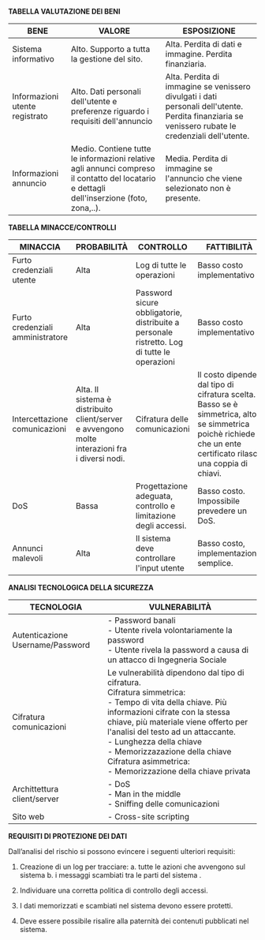 
<b>TABELLA VALUTAZIONE DEI BENI</b>

BENE | VALORE | ESPOSIZIONE
-----|--------|------------
Sistema informativo | Alto. Supporto a tutta la gestione del sito. | Alta. Perdita di dati e immagine. Perdita finanziaria.     
Informazioni utente registrato | Alto. Dati personali dell'utente e preferenze riguardo i requisiti dell'annuncio | Alta. Perdita di immagine se venissero divulgati i dati personali dell'utente. Perdita finanziaria se venissero rubate le credenziali dell'utente.
Informazioni annuncio | Medio. Contiene tutte le informazioni relative agli annunci compreso il contatto del locatario e dettagli dell'inserzione (foto, zona,..). | Media. Perdita di immagine se l'annuncio che viene selezionato non è presente.

<b>TABELLA MINACCE/CONTROLLI</b>

MINACCIA | PROBABILITÀ | CONTROLLO | FATTIBILITÀ
---------|-------------|-----------|------------
Furto credenziali utente | Alta | Log di tutte le operazioni | Basso costo implementativo 
Furto credenziali amministratore | Alta | Password sicure obbligatorie, distribuite a personale ristretto. Log di tutte le operazioni | Basso costo implementativo
Intercettazione comunicazioni | Alta. Il sistema è distribuito client/server e avvengono molte interazioni fra i diversi nodi. | Cifratura delle comunicazioni | Il costo dipende dal tipo di cifratura scelta. Basso se è simmetrica, alto se simmetrica poichè richiede che un ente certificato rilasci una coppia di chiavi.
DoS | Bassa| Progettazione adeguata, controllo e limitazione degli accessi. | Basso costo. Impossibile prevedere un DoS.
Annunci malevoli | Alta | Il sistema deve controllare l'input utente | Basso costo, implementazione semplice.

<b>ANALISI TECNOLOGICA DELLA SICUREZZA</b>


TECNOLOGIA | VULNERABILITÀ
-----------|--------------
Autenticazione Username/Password | - Password banali <br/> - Utente rivela volontariamente la password <br/> - Utente rivela la password a causa di un attacco di Ingegneria Sociale
Cifratura comunicazioni  | Le vulnerabilità dipendono dal tipo di cifratura.<br/>Cifratura simmetrica:<br/> - Tempo di vita della chiave. Più informazioni cifrate con la stessa chiave, più materiale viene offerto per l'analisi del testo ad un attaccante.<br/> - Lunghezza della chiave<br/> - Memorizzazazione della chiave<br/>Cifratura asimmetrica:<br/> - Memorizzazione della chiave privata
Archittettura client/server | - DoS<br/> - Man in the middle<br/> - Sniffing delle comunicazioni
Sito web | - Cross-site scripting

<b>REQUISITI DI PROTEZIONE DEI DATI</b>

Dall’analisi del rischio si possono evincere i seguenti ulteriori requisiti:

1. Creazione di un log per tracciare:
  a. tutte le azioni che avvengono sul sistema
  b. i messaggi scambiati tra le parti del sistema .

2. Individuare una corretta politica di controllo degli accessi.

3. I dati memorizzati e scambiati nel sistema devono essere protetti.

4. Deve essere possibile risalire alla paternità dei contenuti pubblicati nel sistema.
